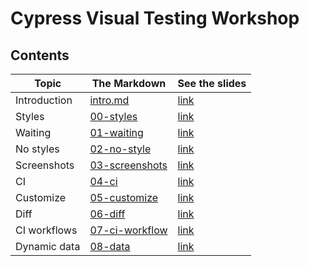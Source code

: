 # Cypress Visual Testing Workshop

## Contents

<!-- prettier-ignore-start -->
Topic | The Markdown | See the slides
---|---|---
Introduction | [intro.md](slides/intro/PITCHME.md) | [link](https://glebbahmutov.com/cypress-visual-testing-workshop/?p=intro)
Styles | [00-styles](slides/00-styles/PITCHME.md) | [link](https://glebbahmutov.com/cypress-visual-testing-workshop/?p=00-styles)
Waiting | [01-waiting](slides/01-waiting/PITCHME.md) | [link](https://glebbahmutov.com/cypress-visual-testing-workshop/?p=01-waiting)
No styles | [02-no-style](slides/02-no-style/PITCHME.md) | [link](https://glebbahmutov.com/cypress-visual-testing-workshop/?p=02-no-style)
Screenshots | [03-screenshots](slides/03-screenshots/PITCHME.md) | [link](https://glebbahmutov.com/cypress-visual-testing-workshop/?p=03-screenshots)
CI | [04-ci](slides/04-ci/PITCHME.md) | [link](https://glebbahmutov.com/cypress-visual-testing-workshop/?p=04-ci)
Customize | [05-customize](slides/05-customize/PITCHME.md) | [link](https://glebbahmutov.com/cypress-visual-testing-workshop/?p=05-customize)
Diff | [06-diff](slides/06-diff/PITCHME.md) | [link](https://glebbahmutov.com/cypress-visual-testing-workshop/?p=06-diff)
CI workflows | [07-ci-workflow](slides/07-ci-workflow/PITCHME.md) | [link](https://glebbahmutov.com/cypress-visual-testing-workshop/?p=07-ci-workflow)
Dynamic data | [08-data](slides/08-data/PITCHME.md) | [link](https://glebbahmutov.com/cypress-visual-testing-workshop/?p=08-data)
<!-- prettier-ignore-end -->
